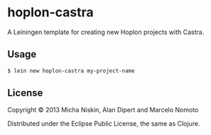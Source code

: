 # hoplon-castra

A Leiningen template for creating new Hoplon projects with Castra.

## Usage

```bash
$ lein new hoplon-castra my-project-name
```

## License

Copyright © 2013 Micha Niskin, Alan Dipert and Marcelo Nomoto

Distributed under the Eclipse Public License, the same as Clojure.
